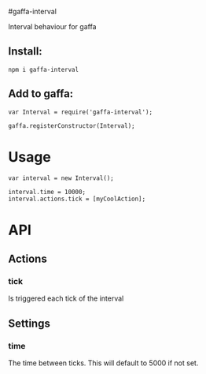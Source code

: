 #gaffa-interval

Interval behaviour for gaffa

## Install:

    npm i gaffa-interval

## Add to gaffa:

    var Interval = require('gaffa-interval');

    gaffa.registerConstructor(Interval);

# Usage

    var interval = new Interval();

    interval.time = 10000;
    interval.actions.tick = [myCoolAction];

# API

## Actions

### tick

Is triggered each tick of the interval

## Settings

### time

The time between ticks. This will default to 5000 if not set.



